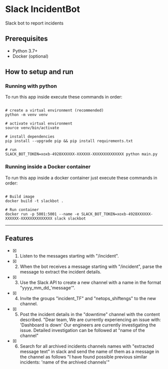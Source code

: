 # Slack IncidentBot

Slack bot to report incidents

## Prerequisites

- Python 3.7+
- Docker (optional)

## How to setup and run

### Running with python

To run this app inside execute these commands in order:

```shell

# create a virtual environment (recommended)
python -m venv venv

# activate virtual environment
source venv/bin/activate

# install dependencies
pip install --upgrade pip && pip install requirements.txt

# run
SLACK_BOT_TOKEN=xoxb-4928XXXXXX-XXXXXX-XXXXXXXXXXXXXX python main.py

```

### Running inside a Docker container

To run this app inside a docker container just execute these commands in order:

```shell

# Build image
docker build -t slackbot . 

# Run container
docker run -p 5001:5001 --name -e SLACK_BOT_TOKEN=xoxb-4928XXXXXX-XXXXXX-XXXXXXXXXXXXXX slack slackbot

```
---
## Features

- [x] 1. Listen to the messages starting with "/incident".
- [x] 2. When the bot receives a message starting with "/incident", parse the message to extract the incident details.
- [x] 3. Use the Slack API to create a new channel with a name in the format "yyyy_mm_dd_'message'".
- [x] 4. Invite the groups "incident_TF" and "netops_shiftengs" to the new channel.
- [x] 5. Post the incident details in the "downtime" channel with the content described.
"Dear team, We are currently experiencing an issue with: 'Dashboard is down'
Our engineers are currently investigating the issue.
Detailed investigation can be followed at "name of the channel"
- [x] 6. Search for all archived incidents channels names with "extracted message text" in slack and send the name of them as a message in the channel as follows
"I have found possible previous similar incidents: 'name of the archived channels'"
